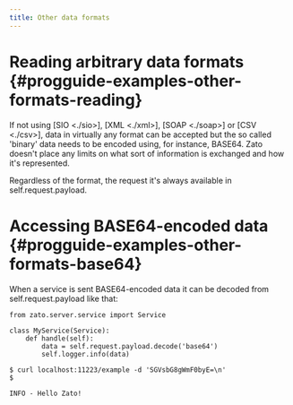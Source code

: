 ```yaml
---
title: Other data formats
---
```


Reading arbitrary data formats {#progguide-examples-other-formats-reading}
==============================

If not using
[SIO \<./sio\>],
[XML \<./xml\>],
[SOAP \<./soap\>]
or
[CSV \<./csv\>],
data in virtually any format can be accepted
but the so called \'binary\' data needs to be encoded using, for instance, BASE64.
Zato doesn\'t place any limits on what sort of information is exchanged and how it\'s
represented.

Regardless of the format, the request it\'s always available in self.request.payload.

Accessing BASE64-encoded data {#progguide-examples-other-formats-base64}
=============================

When a service is sent BASE64-encoded data it can be decoded from self.request.payload
like that:

``` {.python}
from zato.server.service import Service

class MyService(Service):
    def handle(self):
        data = self.request.payload.decode('base64')
        self.logger.info(data)
```

``` 
$ curl localhost:11223/example -d 'SGVsbG8gWmF0byE=\n'
$
```

``` 
INFO - Hello Zato!
```
